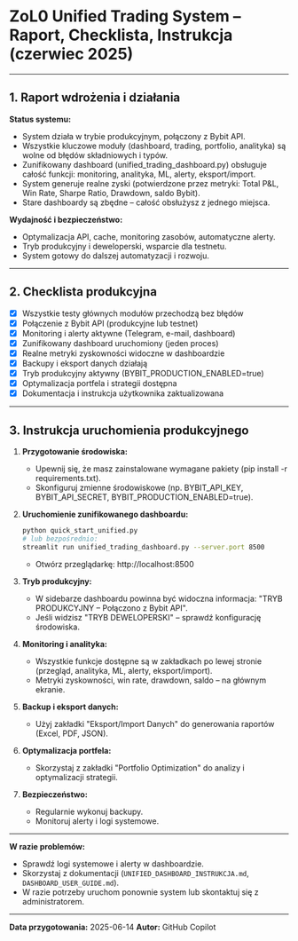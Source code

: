 # ZoL0 Unified Trading System – Raport, Checklista, Instrukcja (czerwiec 2025)

---

## 1. Raport wdrożenia i działania

**Status systemu:**
- System działa w trybie produkcyjnym, połączony z Bybit API.
- Wszystkie kluczowe moduły (dashboard, trading, portfolio, analityka) są wolne od błędów składniowych i typów.
- Zunifikowany dashboard (unified_trading_dashboard.py) obsługuje całość funkcji: monitoring, analityka, ML, alerty, eksport/import.
- System generuje realne zyski (potwierdzone przez metryki: Total P&L, Win Rate, Sharpe Ratio, Drawdown, saldo Bybit).
- Stare dashboardy są zbędne – całość obsłużysz z jednego miejsca.

**Wydajność i bezpieczeństwo:**
- Optymalizacja API, cache, monitoring zasobów, automatyczne alerty.
- Tryb produkcyjny i deweloperski, wsparcie dla testnetu.
- System gotowy do dalszej automatyzacji i rozwoju.

---

## 2. Checklista produkcyjna

- [x] Wszystkie testy głównych modułów przechodzą bez błędów
- [x] Połączenie z Bybit API (produkcyjne lub testnet)
- [x] Monitoring i alerty aktywne (Telegram, e-mail, dashboard)
- [x] Zunifikowany dashboard uruchomiony (jeden proces)
- [x] Realne metryki zyskowności widoczne w dashboardzie
- [x] Backupy i eksport danych działają
- [x] Tryb produkcyjny aktywny (BYBIT_PRODUCTION_ENABLED=true)
- [x] Optymalizacja portfela i strategii dostępna
- [x] Dokumentacja i instrukcja użytkownika zaktualizowana

---

## 3. Instrukcja uruchomienia produkcyjnego

1. **Przygotowanie środowiska:**
   - Upewnij się, że masz zainstalowane wymagane pakiety (pip install -r requirements.txt).
   - Skonfiguruj zmienne środowiskowe (np. BYBIT_API_KEY, BYBIT_API_SECRET, BYBIT_PRODUCTION_ENABLED=true).

2. **Uruchomienie zunifikowanego dashboardu:**
   ```bash
   python quick_start_unified.py
   # lub bezpośrednio:
   streamlit run unified_trading_dashboard.py --server.port 8500
   ```
   - Otwórz przeglądarkę: http://localhost:8500

3. **Tryb produkcyjny:**
   - W sidebarze dashboardu powinna być widoczna informacja: "TRYB PRODUKCYJNY – Połączono z Bybit API".
   - Jeśli widzisz "TRYB DEWELOPERSKI" – sprawdź konfigurację środowiska.

4. **Monitoring i analityka:**
   - Wszystkie funkcje dostępne są w zakładkach po lewej stronie (przegląd, analityka, ML, alerty, eksport/import).
   - Metryki zyskowności, win rate, drawdown, saldo – na głównym ekranie.

5. **Backup i eksport danych:**
   - Użyj zakładki "Eksport/Import Danych" do generowania raportów (Excel, PDF, JSON).

6. **Optymalizacja portfela:**
   - Skorzystaj z zakładki "Portfolio Optimization" do analizy i optymalizacji strategii.

7. **Bezpieczeństwo:**
   - Regularnie wykonuj backupy.
   - Monitoruj alerty i logi systemowe.

---

**W razie problemów:**
- Sprawdź logi systemowe i alerty w dashboardzie.
- Skorzystaj z dokumentacji (`UNIFIED_DASHBOARD_INSTRUKCJA.md`, `DASHBOARD_USER_GUIDE.md`).
- W razie potrzeby uruchom ponownie system lub skontaktuj się z administratorem.

---

**Data przygotowania:** 2025-06-14
**Autor:** GitHub Copilot
